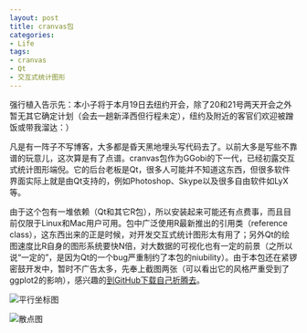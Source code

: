 ```yaml
---
layout: post
title: cranvas包
categories:
- Life
tags:
- cranvas
- Qt
- 交互式统计图形
---
```


强行植入告示先：本小子将于本月19日去纽约开会，除了20和21号两天开会之外暂无其它确定计划（会去一趟新泽西但行程未定），纽约及附近的客官们欢迎被蹭饭或带我溜达：）

凡是有一阵子不写博客，大多都是昏天黑地埋头写代码去了。以前大多是写些不靠谱的玩意儿，这次算是有了点谱。cranvas包作为GGobi的下一代，已经初露交互式统计图形端倪。它的后台老板是Qt，很多人可能并不知道这东西，但很多软件界面实际上就是由Qt支持的，例如Photoshop、Skype以及很多自由软件如LyX等。

由于这个包有一堆依赖（Qt和其它R包），所以安装起来可能还有点费事，而且目前仅限于Linux和Mac用户可用。包中广泛使用R最新推出的引用类（reference class），这东西出来的正是时候，对开发交互式统计图形太有用了；另外Qt的绘图速度比R自身的图形系统要快N倍，对大数据的可视化也有一定的前景（之所以说“一定的”，是因为Qt的一个bug严重制约了本包的niubility）。由于本包还在紧锣密鼓开发中，暂时不广告太多，先奉上截图两张（可以看出它的风格严重受到了ggplot2的影响），感兴趣的[到GitHub下载自己折腾去](https://github.com/ggobi/cranvas)。

![平行坐标图](http://i.imgur.com/oKLXd.png)

![散点图](http://i.imgur.com/JETrt.png)
